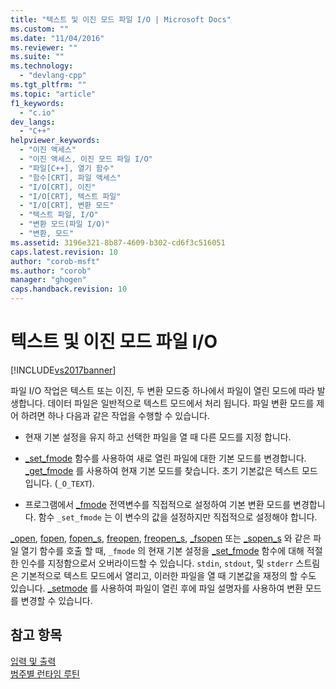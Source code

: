 ```yaml
---
title: "텍스트 및 이진 모드 파일 I/O | Microsoft Docs"
ms.custom: ""
ms.date: "11/04/2016"
ms.reviewer: ""
ms.suite: ""
ms.technology: 
  - "devlang-cpp"
ms.tgt_pltfrm: ""
ms.topic: "article"
f1_keywords: 
  - "c.io"
dev_langs: 
  - "C++"
helpviewer_keywords: 
  - "이진 액세스"
  - "이진 액세스, 이진 모드 파일 I/O"
  - "파일[C++], 열기 함수"
  - "함수[CRT], 파일 액세스"
  - "I/O[CRT], 이진"
  - "I/O[CRT], 텍스트 파일"
  - "I/O[CRT], 변환 모드"
  - "텍스트 파일, I/O"
  - "변환 모드(파일 I/O)"
  - "변환, 모드"
ms.assetid: 3196e321-8b87-4609-b302-cd6f3c516051
caps.latest.revision: 10
author: "corob-msft"
ms.author: "corob"
manager: "ghogen"
caps.handback.revision: 10
---
```

# 텍스트 및 이진 모드 파일 I/O
[!INCLUDE[vs2017banner](../assembler/inline/includes/vs2017banner.md)]

파일 I\/O 작업은 텍스트 또는 이진, 두 변환 모드중 하나에서 파일이 열린 모드에 따라 발생합니다.  데이터 파일은 일반적으로 텍스트 모드에서 처리 됩니다.  파일 변환 모드를 제어 하려면 하나 다음과 같은 작업을 수행할 수 있습니다.  
  
-   현재 기본 설정을 유지 하고 선택한 파일을 열 때 다른 모드를 지정 합니다.  
  
-   [\_set\_fmode](../c-runtime-library/reference/set-fmode.md) 함수를 사용하여 새로 열린 파일에 대한 기본 모드를 변경합니다.  [\_get\_fmode](../c-runtime-library/reference/get-fmode.md) 를 사용하여 현재 기본 모드를 찾습니다.  초기 기본값은 텍스트 모드입니다. \(`_O_TEXT`\).  
  
-   프로그램에서 [\_fmode](../c-runtime-library/fmode.md) 전역변수를 직접적으로 설정하여 기본 변환 모드를 변경합니다.  함수 `_set_fmode` 는 이 변수의 값을 설정하지만 직접적으로 설정해야 합니다.  
  
 [\_open](../c-runtime-library/reference/open-wopen.md), [fopen](../c-runtime-library/reference/fopen-wfopen.md), [fopen\_s](../c-runtime-library/reference/fopen-s-wfopen-s.md), [freopen](../c-runtime-library/reference/freopen-wfreopen.md), [freopen\_s](../c-runtime-library/reference/freopen-s-wfreopen-s.md), [\_fsopen](../c-runtime-library/reference/fsopen-wfsopen.md) 또는 [\_sopen\_s](../c-runtime-library/reference/sopen-s-wsopen-s.md) 와 같은 파일 열기 함수를 호출 할 때, `_fmode` 의 현재 기본 설정을 [\_set\_fmode](../c-runtime-library/reference/set-fmode.md) 함수에 대해 적절한 인수를 지정함으로서 오버라이드할 수 있습니다.  `stdin`, `stdout`, 및 `stderr` 스트림은 기본적으로 텍스트 모드에서 열리고, 이러한 파일을 열 때 기본값을 재정의 할 수도 있습니다.  [\_setmode](../c-runtime-library/reference/setmode.md) 를 사용하여 파일이 열린 후에 파일 설명자를 사용하여 변환 모드를 변경할 수 있습니다.  
  
## 참고 항목  
 [입력 및 출력](../c-runtime-library/input-and-output.md)   
 [범주별 런타임 루틴](../c-runtime-library/run-time-routines-by-category.md)